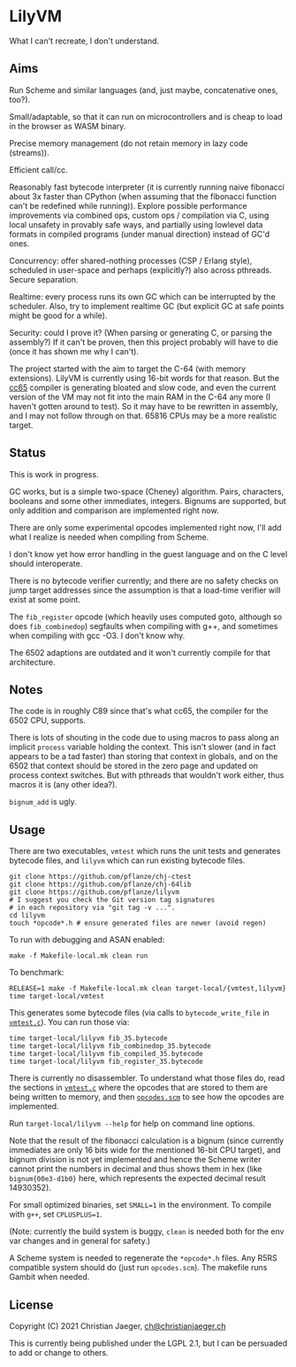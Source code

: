 # LilyVM

What I can't recreate, I don't understand.

## Aims

Run Scheme and similar languages (and, just maybe, concatenative ones,
too?).

Small/adaptable, so that it can run on microcontrollers and is cheap
to load in the browser as WASM binary.

Precise memory management (do not retain memory in lazy code
(streams)).

Efficient call/cc.

Reasonably fast bytecode interpreter (it is currently running naive
fibonacci about 3x faster than CPython (when assuming that the
fibonacci function can't be redefined while running)). Explore
possible performance improvements via combined ops, custom ops /
compilation via C, using local unsafety in provably safe ways, and
partially using lowlevel data formats in compiled programs (under
manual direction) instead of GC'd ones.

Concurrency: offer shared-nothing processes (CSP / Erlang style),
scheduled in user-space and perhaps (explicitly?) also across
pthreads. Secure separation.

Realtime: every process runs its own GC which can be interrupted by
the scheduler. Also, try to implement realtime GC (but explicit GC at
safe points might be good for a while).

Security: could I prove it? (When parsing or generating C, or parsing
the assembly?) If it can't be proven, then this project probably will
have to die (once it has shown me why I can't).

The project started with the aim to target the C-64 (with memory
extensions). LilyVM is currently using 16-bit words for that
reason. But the [cc65](https://cc65.github.io/doc/) compiler is
generating bloated and slow code, and even the current version of the
VM may not fit into the main RAM in the C-64 any more (I haven't
gotten around to test). So it may have to be rewritten in assembly,
and I may not follow through on that. 65816 CPUs may be a more
realistic target.

## Status

This is work in progress.

GC works, but is a simple two-space (Cheney) algorithm. Pairs,
characters, booleans and some other immediates, integers. Bignums are
supported, but only addition and comparison are implemented right now.

There are only some experimental opcodes implemented right now, I'll
add what I realize is needed when compiling from Scheme.

I don't know yet how error handling in the guest language and on the C
level should interoperate.

There is no bytecode verifier currently; and there are no safety
checks on jump target addresses since the assumption is that a
load-time verifier will exist at some point.

The `fib_register` opcode (which heavily uses computed goto, although
so does `fib_combinedop`) segfaults when compiling with g++, and
sometimes when compiling with gcc -O3. I don't know why.

The 6502 adaptions are outdated and it won't currently compile for
that architecture.

## Notes

The code is in roughly C89 since that's what cc65, the compiler for
the 6502 CPU, supports.

There is lots of shouting in the code due to using macros to pass
along an implicit `process` variable holding the context. This isn't
slower (and in fact appears to be a tad faster) than storing that
context in globals, and on the 6502 that context should be stored in
the zero page and updated on process context switches. But with
pthreads that wouldn't work either, thus macros it is (any other
idea?).

`bignum_add` is ugly.

## Usage

There are two executables, `vmtest` which runs the unit tests and
generates bytecode files, and `lilyvm` which can run existing bytecode
files.

    git clone https://github.com/pflanze/chj-ctest
    git clone https://github.com/pflanze/chj-64lib
    git clone https://github.com/pflanze/lilyvm
    # I suggest you check the Git version tag signatures
    # in each repository via "git tag -v ...".
    cd lilyvm
    touch *opcode*.h # ensure generated files are newer (avoid regen)

To run with debugging and ASAN enabled:

    make -f Makefile-local.mk clean run

To benchmark:

    RELEASE=1 make -f Makefile-local.mk clean target-local/{vmtest,lilyvm}
    time target-local/vmtest

This generates some bytecode files (via calls to `bytecode_write_file`
in [`vmtest.c`](vmtest.c)). You can run those via:

    time target-local/lilyvm fib_35.bytecode
    time target-local/lilyvm fib_combinedop_35.bytecode
    time target-local/lilyvm fib_compiled_35.bytecode 
    time target-local/lilyvm fib_register_35.bytecode 

There is currently no disassembler. To understand what those files do,
read the sections in [`vmtest.c`](vmtest.c) where the opcodes that are
stored to them are being written to memory, and then
[`opcodes.scm`](opcodes.scm) to see how the opcodes are implemented.

Run `target-local/lilyvm --help` for help on command line options.

Note that the result of the fibonacci calculation is a bignum (since
currently immediates are only 16 bits wide for the mentioned 16-bit
CPU target), and bignum division is not yet implemented and hence the
Scheme writer cannot print the numbers in decimal and thus shows them
in hex (like `bignum{00e3-d1b0}` here, which represents the expected
decimal result 14930352).

For small optimized binaries, set `SMALL=1` in the environment. To
compile with `g++`, set `CPLUSPLUS=1`.

(Note: currently the build system is buggy, `clean` is needed both for
the env var changes and in general for safety.)

A Scheme system is needed to regenerate the `*opcode*.h` files.  Any
R5RS compatible system should do (just run `opcodes.scm`). The
makefile runs Gambit when needed.

## License

Copyright (C) 2021 Christian Jaeger, <ch@christianjaeger.ch>

This is currently being published under the LGPL 2.1, but I can be
persuaded to add or change to others.
